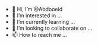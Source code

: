 - 👋 Hi, I’m @Abdooeid
- 👀 I’m interested in ...
- 🌱 I’m currently learning ...
- 💞️ I’m looking to collaborate on ...
- 📫 How to reach me ...

<!---
Abdooeid/Abdooeid is a ✨ special ✨ repository because its `README.md` (this file) appears on your GitHub profile.
You can click the Preview link to take a look at your changes.
--->
